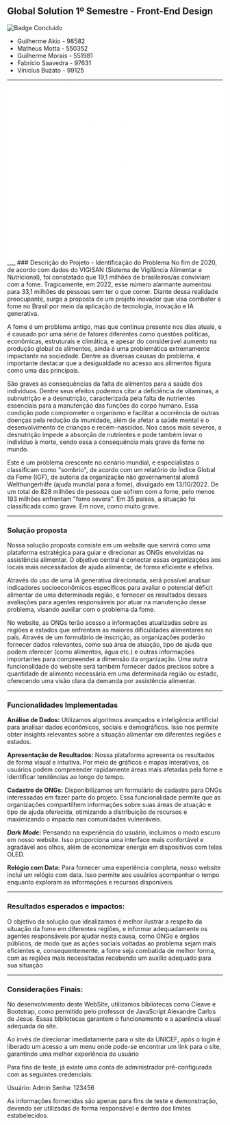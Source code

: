 ## Global Solution 1º Semestre - Front-End Design
![Badge Concluido](https://img.shields.io/badge/STATUS-CONCLUIDO-GREEN)

- Guilherme Akio - 98582
- Matheus Motta - 550352
- Guilherme Morais - 551981
- Fabrício Saavedra - 97631	
- Vinicius Buzato - 99125
___
<div align=center>
<img src="Imgs/FoodLink_white.png" widht="200" height="400">
</div>
___
### Descrição do Projeto - Identificação do Problema
No fim de 2020, de acordo com dados do VIGISAN (Sistema de Vigilância Alimentar e Nutricional), foi constatado que 19,1 milhões de brasileiros/as conviviam com a fome. Tragicamente, em 2022, esse número alarmante aumentou para 33,1 milhões de pessoas sem ter o que comer. Diante dessa realidade preocupante, surge a proposta de um projeto inovador que visa combater a fome no Brasil por meio da aplicação de tecnologia, inovação e IA generativa.

A fome é um problema antigo, mas que continua presente nos dias atuais, e é causado por uma série de fatores diferentes como questões políticas, econômicas, estruturais e climática, e apesar do considerável aumento na produção global de alimentos, ainda é uma problemática extremamente impactante na sociedade. Dentre as diversas causas do problema, é importante destacar que a desigualdade no acesso aos alimentos figura como uma das principais.

São graves as consequências da falta de alimentos para a saúde dos indivíduos. Dentre seus efeitos podemos citar a deficiência de vitaminas, a subnutrição e a desnutrição, caracterizada pela falta de nutrientes essenciais para a manutenção das funções do corpo humano. Essa condição pode comprometer o organismo e facilitar a ocorrência de outras doenças pela redução da imunidade, além de afetar a saúde mental e o desenvolvimento de crianças e recém-nascidos. Nos casos mais severos, a desnutrição impede a absorção de nutrientes e pode também levar o indivíduo à morte, sendo essa a consequência mais grave da fome no mundo.

Este é um problema crescente no cenário mundial, e especialistas o classificam como "sombrio", de acordo com um relatório do Índice Global da Fome (IGF), de autoria da organização não governamental alemã Welthungerhilfe (ajuda mundial para a fome), divulgado em 13/10/2022. De um total de 828 milhões de pessoas que sofrem com a fome, pelo menos 193 milhões enfrentam "fome severa". Em 35 países, a situação foi classificada como grave. Em nove, como muito grave.
___
### Solução proposta

Nossa solução proposta consiste em um website que servirá como uma plataforma estratégica para guiar e direcionar as ONGs envolvidas na assistência alimentar. O objetivo central é conectar essas organizações aos locais mais necessitados de ajuda alimentar, de forma eficiente e efetiva.

Através do uso de uma IA generativa direcionada, será possível analisar indicadores socioeconômicos específicos para avaliar o potencial déficit alimentar de uma determinada região, e fornecer os resultados dessas avaliações para agentes responsáveis por atuar na manutenção desse problema, visando auxiliar com o problema da fome.

No website, as ONGs terão acesso a informações atualizadas sobre as regiões e estados que enfrentam as maiores dificuldades alimentares no país. Através de um formulário de inscrição, as organizações poderão fornecer dados relevantes, como sua área de atuação, tipo de ajuda que podem oferecer (como alimentos, água etc.) e outras informações importantes para compreender a dimensão da organização. Uma outra funcionalidade do website será também fornecer dados precisos sobre a quantidade de alimento necessária em uma determinada região ou estado, oferecendo uma visão clara da demanda por assistência alimentar.
___
### Funcionalidades Implementadas

**Análise de Dados:** Utilizamos algoritmos avançados e inteligência artificial para analisar dados econômicos, sociais e demográficos. Isso nos permite obter insights relevantes sobre a situação alimentar em diferentes regiões e estados.

**Apresentação de Resultados:** Nossa plataforma apresenta os resultados de forma visual e intuitiva. Por meio de gráficos e mapas interativos, os usuários podem compreender rapidamente áreas mais afetadas pela fome e identificar tendências ao longo do tempo.

**Cadastro de ONGs:** Disponibilizamos um formulário de cadastro para ONGs interessadas em fazer parte do projeto. Essa funcionalidade permite que as organizações compartilhem informações sobre suas áreas de atuação e tipo de ajuda oferecida, otimizando a distribuição de recursos e maximizando o impacto nas comunidades vulneráveis.

***Dark Mode:*** Pensando na experiência do usuário, incluímos o modo escuro em nosso website. Isso proporciona uma interface mais confortável e agradável aos olhos, além de economizar energia em dispositivos com telas OLED.

**Relógio com Data:** Para fornecer uma experiência completa, nosso website inclui um relógio com data. Isso permite aos usuários acompanhar o tempo enquanto exploram as informações e recursos disponíveis.
___
### Resultados esperados e impactos:
O objetivo da solução que idealizamos é melhor ilustrar a respeito da situação da fome em diferentes regiões, e informar adequadamente os agentes responsáveis por ajudar nesta causa, como ONGs e órgãos públicos, de modo que as ações sociais voltadas ao problema sejam mais eficientes e, consequentemente, a fome seja combatida de melhor forma, com as regiões mais necessitadas recebendo um auxílio adequado para sua situação
___
### Considerações Finais:

No desenvolvimento deste WebSite, utilizamos bibliotecas como Cleave e Bootstrap, como permitido pelo professor de JavaScript Alexandre Carlos de Jesus. Essas bibliotecas garantem o funcionamento e a aparência visual adequada do site.

Ao invés de direcionar imediatamente para o site da UNICEF, após o login é liberado um acesso a um menu onde pode-se encontrar um link para o site, garantindo uma melhor experiência do usuário

Para fins de teste, já existe uma conta de administrador pré-configurada com as seguintes credenciais:

Usuário: Admin
Senha: 123456

As informações fornecidas são apenas para fins de teste e demonstração, devendo ser utilizadas de forma responsável e dentro dos limites estabelecidos.
